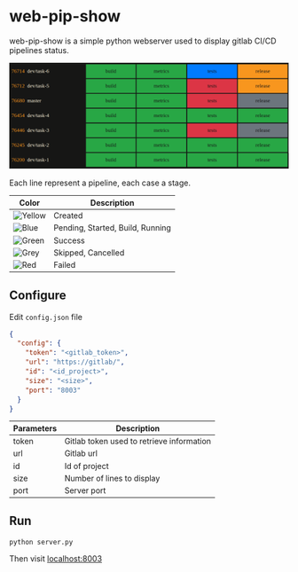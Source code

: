# web-pip-show

web-pip-show is a simple python webserver used to display gitlab CI/CD pipelines status.

![Image](./img/web-pip-show-example.png)

Each line represent a pipeline, each case a stage.

| Color                                            | Description                      |
| ------------------------------------------------ | -------------------------------- |
| ![Yellow](https://img.shields.io/badge/--f8961e) | Created                          |
| ![Blue](https://img.shields.io/badge/--007bff)   | Pending, Started, Build, Running |
| ![Green](https://img.shields.io/badge/--28a745)  | Success                          |
| ![Grey](https://img.shields.io/badge/--6c757d)   | Skipped, Cancelled               |
| ![Red](https://img.shields.io/badge/--dc3545)    | Failed                           |


## Configure

Edit `config.json` file

```json
{
  "config": {
    "token": "<gitlab_token>",
    "url": "https://gitlab/",
    "id": "<id_project>",
    "size": "<size>",
    "port": "8003"
  }
}
```

| Parameters | Description                               |
| ---------- | ----------------------------------------- |
| token      | Gitlab token used to retrieve information |
| url        | Gitlab url                                |
| id         | Id of project                             |
| size       | Number of lines to display                |
| port       | Server port                               |

## Run

```shell
python server.py
```

Then visit [localhost:8003](http://localhost:8003/)